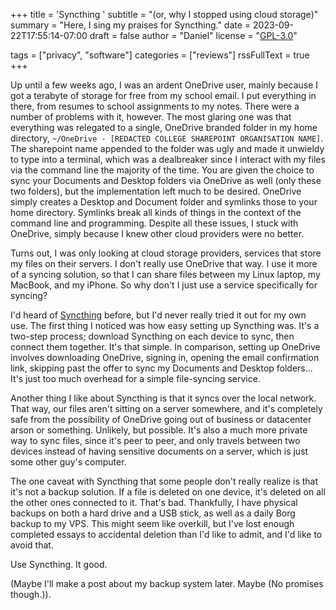 +++
title = 'Syncthing '
subtitle = "(or, why I stopped using cloud storage)"
summary = "Here, I sing my praises for Syncthing."
date = 2023-09-22T17:55:14-07:00
draft = false
author = "Daniel"
license = "<a rel='license external nofollow noopener noreffer' href='https://opensource.org/licenses/GPL-3.0' target='_blank'>GPL-3.0</a>"

tags = ["privacy", "software"]
categories = ["reviews"]
rssFullText = true
+++

Up until a few weeks ago, I was an ardent OneDrive user, mainly because I got a terabyte of storage for free from my school email. I put everything in there, from resumes to school assignments to my notes. There were a number of problems with it, however. The most glaring one was that everything was relegated to a single, OneDrive branded folder in my home directory, `~/OneDrive - [REDACTED COLLEGE SHAREPOINT ORGANISATION NAME]`. The sharepoint name appended to the folder was ugly and made it unwieldy to type into a terminal, which was a dealbreaker since I interact with my files via the command line the majority of the time. You are given the choice to sync your Documents and Desktop folders via OneDrive as well (only these two folders), but the implementation left much to be desired. OneDrive simply creates a Desktop and Document folder and symlinks those to your home directory. Symlinks break all kinds of things in the context of the command line and programming. Despite all these issues, I stuck with OneDrive, simply because I knew other cloud providers were no better.

Turns out, I was only looking at cloud storage providers, services that store my files on their servers. I don't really use OneDrive that way. I use it more of a syncing solution, so that I can share files between my Linux laptop, my MacBook, and my iPhone. So why don't I just use a service specifically for syncing? 

I'd heard of [Syncthing](https://syncthing.net/) before, but I'd never really tried it out for my own use. The first thing I noticed was how easy setting up Syncthing was. It's a two-step process; download Syncthing on each device to sync, then connect them together. It's that simple. In comparison, setting up OneDrive involves downloading OneDrive, signing in, opening the email confirmation link, skipping past the offer to sync my Documents and Desktop folders... It's just too much overhead for a simple file-syncing service.

Another thing I like about Syncthing is that it syncs over the local network. That way, our files aren't sitting on a server somewhere, and it's completely safe from the possibility of OneDrive going out of business or datacenter arson or something. Unlikely, but possible. It's also a much more private way to sync files, since it's peer to peer, and only travels between two devices instead of having sensitive documents on a server, which is just some other guy's computer.

The one caveat with Syncthing that some people don't really realize is that it's not a backup solution. If a file is deleted on one device, it's deleted on all the other ones connected to it. That's bad. Thankfully, I have physical backups on both a hard drive and a USB stick, as well as a daily Borg backup to my VPS. This might seem like overkill, but I've lost enough completed essays to accidental deletion than I'd like to admit, and I'd like to avoid that.

Use Syncthing. It good.

(Maybe I'll make a post about my backup system later. Maybe (No promises though.)).
